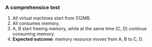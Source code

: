 ### A comprehensice test

1. All virtual machines start from 512MB.
2. All consumes memory.
3. A, B start freeing memory, while at the same time (C, D) continue consuming memory.
4. __Expected outcome__: memory resource moves from A, B to C, D.
